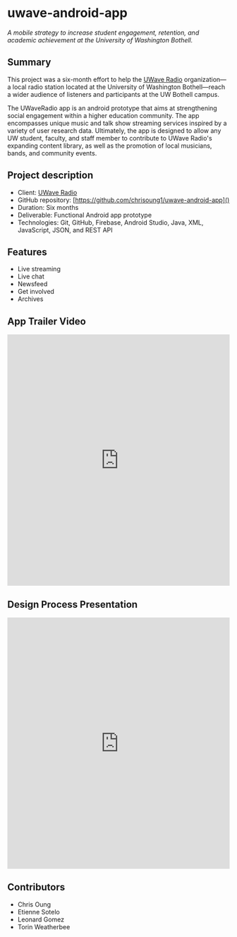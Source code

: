 # uwave-android-app

*A mobile strategy to increase student engagement, retention, and academic achievement at the University of Washington Bothell.*

## Summary

This project was a six-month effort to help the [UWave Radio](uwave.fm) organization—a local radio station located at the University of Washington Bothell—reach a wider audience of listeners and participants at the UW Bothell campus. 

The UWaveRadio app is an android prototype that aims at strengthening social engagement within a higher education community. The app encompasses unique music and talk show streaming services inspired by a variety of user research data. Ultimately, the app is designed to allow any UW student, faculty, and staff member to contribute to UWave Radio's expanding content library, as well as the promotion of local musicians, bands, and community events.


## Project description

- Client: [UWave Radio](uwave.fm)
- GitHub repository: [https://github.com/chrisoung1/uwave-android-app]()
- Duration: Six months
- Deliverable: Functional Android app prototype
- Technologies: Git, GitHub, Firebase, Android Studio, Java, XML, JavaScript, JSON, and REST API


## Features

- Live streaming
- Live chat 
- Newsfeed
- Get involved
- Archives

## App Trailer Video

<iframe width="100% " height="569" src="https://www.youtube.com/embed/MfDhygftfd4 " frameborder="0 " allow="autoplay; encrypted-media " allowfullscreen></iframe>


## Design Process Presentation

<iframe src="https://docs.google.com/presentation/d/e/2PACX-1vRHrR_hMKWqeVFWRrEfHaYBRjDf_sbfruLtcaAzsHJpPPESqksKjv96UF0gfMXvi657U_IflOazLZxi/embed?start=true&loop=true&delayms=5000 " frameborder="0 " width="100% " height="569 " allowfullscreen="true " mozallowfullscreen="true " webkitallowfullscreen="true "></iframe>


## Contributors

- Chris Oung 
- Etienne Sotelo
- Leonard Gomez
- Torin Weatherbee

